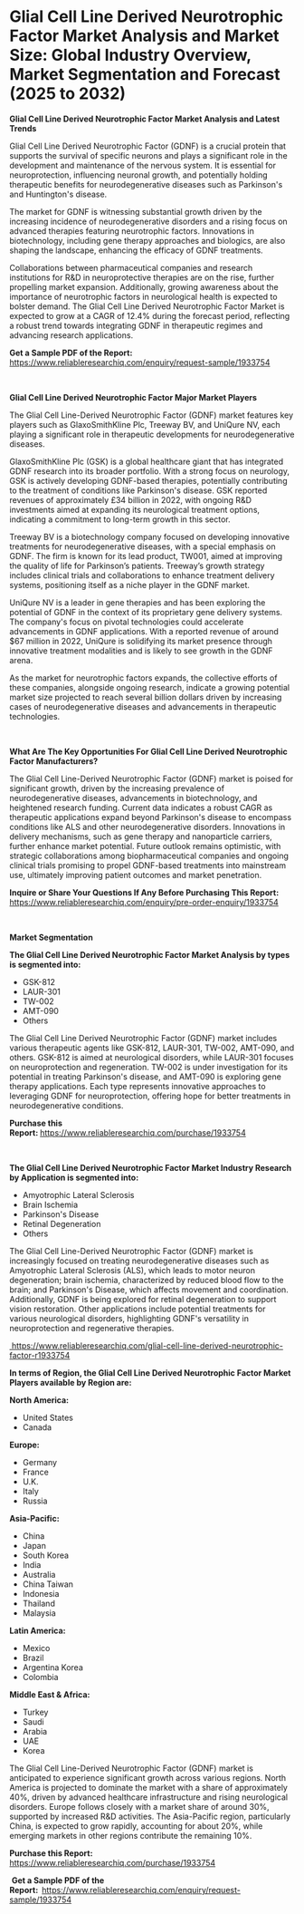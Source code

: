 <p><h1>Glial Cell Line Derived Neurotrophic Factor Market Analysis and Market Size: Global Industry Overview, Market Segmentation and Forecast (2025 to 2032)</h1></p><p><strong>Glial Cell Line Derived Neurotrophic Factor Market Analysis and Latest Trends</strong></p>
<p><p>Glial Cell Line Derived Neurotrophic Factor (GDNF) is a crucial protein that supports the survival of specific neurons and plays a significant role in the development and maintenance of the nervous system. It is essential for neuroprotection, influencing neuronal growth, and potentially holding therapeutic benefits for neurodegenerative diseases such as Parkinson's and Huntington's disease. </p><p>The market for GDNF is witnessing substantial growth driven by the increasing incidence of neurodegenerative disorders and a rising focus on advanced therapies featuring neurotrophic factors. Innovations in biotechnology, including gene therapy approaches and biologics, are also shaping the landscape, enhancing the efficacy of GDNF treatments. </p><p>Collaborations between pharmaceutical companies and research institutions for R&D in neuroprotective therapies are on the rise, further propelling market expansion. Additionally, growing awareness about the importance of neurotrophic factors in neurological health is expected to bolster demand. The Glial Cell Line Derived Neurotrophic Factor Market is expected to grow at a CAGR of 12.4% during the forecast period, reflecting a robust trend towards integrating GDNF in therapeutic regimes and advancing research applications.</p></p>
<p><strong>Get a Sample PDF of the Report:&nbsp;</strong> <a href="https://www.reliableresearchiq.com/enquiry/request-sample/1933754?utm_campaign=2288&utm_medium=2&utm_source=Github&utm_content=ia&utm_term=19042025&utm_id=glial-cell-line-derived-neurotrophic-factor">https://www.reliableresearchiq.com/enquiry/request-sample/1933754</a></p>
<p>&nbsp;</p>
<p><strong>Glial Cell Line Derived Neurotrophic Factor Major Market Players</strong></p>
<p><p>The Glial Cell Line-Derived Neurotrophic Factor (GDNF) market features key players such as GlaxoSmithKline Plc, Treeway BV, and UniQure NV, each playing a significant role in therapeutic developments for neurodegenerative diseases.</p><p>GlaxoSmithKline Plc (GSK) is a global healthcare giant that has integrated GDNF research into its broader portfolio. With a strong focus on neurology, GSK is actively developing GDNF-based therapies, potentially contributing to the treatment of conditions like Parkinson's disease. GSK reported revenues of approximately £34 billion in 2022, with ongoing R&D investments aimed at expanding its neurological treatment options, indicating a commitment to long-term growth in this sector. </p><p>Treeway BV is a biotechnology company focused on developing innovative treatments for neurodegenerative diseases, with a special emphasis on GDNF. The firm is known for its lead product, TW001, aimed at improving the quality of life for Parkinson’s patients. Treeway’s growth strategy includes clinical trials and collaborations to enhance treatment delivery systems, positioning itself as a niche player in the GDNF market.</p><p>UniQure NV is a leader in gene therapies and has been exploring the potential of GDNF in the context of its proprietary gene delivery systems. The company's focus on pivotal technologies could accelerate advancements in GDNF applications. With a reported revenue of around $67 million in 2022, UniQure is solidifying its market presence through innovative treatment modalities and is likely to see growth in the GDNF arena.</p><p>As the market for neurotrophic factors expands, the collective efforts of these companies, alongside ongoing research, indicate a growing potential market size projected to reach several billion dollars driven by increasing cases of neurodegenerative diseases and advancements in therapeutic technologies.</p></p>
<p>&nbsp;</p>
<p><strong>What Are The Key Opportunities For Glial Cell Line Derived Neurotrophic Factor Manufacturers?</strong></p>
<p><p>The Glial Cell Line-Derived Neurotrophic Factor (GDNF) market is poised for significant growth, driven by the increasing prevalence of neurodegenerative diseases, advancements in biotechnology, and heightened research funding. Current data indicates a robust CAGR as therapeutic applications expand beyond Parkinson's disease to encompass conditions like ALS and other neurodegenerative disorders. Innovations in delivery mechanisms, such as gene therapy and nanoparticle carriers, further enhance market potential. Future outlook remains optimistic, with strategic collaborations among biopharmaceutical companies and ongoing clinical trials promising to propel GDNF-based treatments into mainstream use, ultimately improving patient outcomes and market penetration.</p></p>
<p><strong>Inquire or Share Your Questions If Any Before Purchasing This Report:</strong> <a href="https://www.reliableresearchiq.com/enquiry/pre-order-enquiry/1933754?utm_campaign=2288&utm_medium=2&utm_source=Github&utm_content=ia&utm_term=19042025&utm_id=glial-cell-line-derived-neurotrophic-factor">https://www.reliableresearchiq.com/enquiry/pre-order-enquiry/1933754</a></p>
<p>&nbsp;</p>
<p><strong>Market Segmentation</strong></p>
<p><strong>The Glial Cell Line Derived Neurotrophic Factor Market Analysis by types is segmented into:</strong></p>
<p><ul><li>GSK-812</li><li>LAUR-301</li><li>TW-002</li><li>AMT-090</li><li>Others</li></ul></p>
<p><p>The Glial Cell Line Derived Neurotrophic Factor (GDNF) market includes various therapeutic agents like GSK-812, LAUR-301, TW-002, AMT-090, and others. GSK-812 is aimed at neurological disorders, while LAUR-301 focuses on neuroprotection and regeneration. TW-002 is under investigation for its potential in treating Parkinson's disease, and AMT-090 is exploring gene therapy applications. Each type represents innovative approaches to leveraging GDNF for neuroprotection, offering hope for better treatments in neurodegenerative conditions.</p></p>
<p><strong>Purchase this Report:&nbsp;</strong><a href="https://www.reliableresearchiq.com/purchase/1933754?utm_campaign=2288&utm_medium=2&utm_source=Github&utm_content=ia&utm_term=19042025&utm_id=glial-cell-line-derived-neurotrophic-factor">https://www.reliableresearchiq.com/purchase/1933754</a></p>
<p>&nbsp;</p>
<p><strong>The Glial Cell Line Derived Neurotrophic Factor Market Industry Research by Application is segmented into:</strong></p>
<p><ul><li>Amyotrophic Lateral Sclerosis</li><li>Brain Ischemia</li><li>Parkinson's Disease</li><li>Retinal Degeneration</li><li>Others</li></ul></p>
<p><p>The Glial Cell Line-Derived Neurotrophic Factor (GDNF) market is increasingly focused on treating neurodegenerative diseases such as Amyotrophic Lateral Sclerosis (ALS), which leads to motor neuron degeneration; brain ischemia, characterized by reduced blood flow to the brain; and Parkinson's Disease, which affects movement and coordination. Additionally, GDNF is being explored for retinal degeneration to support vision restoration. Other applications include potential treatments for various neurological disorders, highlighting GDNF's versatility in neuroprotection and regenerative therapies.</p></p>
<p><a href="https://www.reliableresearchiq.com/glial-cell-line-derived-neurotrophic-factor-r1933754?utm_campaign=2288&utm_medium=2&utm_source=Github&utm_content=ia&utm_term=19042025&utm_id=glial-cell-line-derived-neurotrophic-factor">&nbsp;https://www.reliableresearchiq.com/glial-cell-line-derived-neurotrophic-factor-r1933754</a></p>
<p><strong>In terms of Region, the Glial Cell Line Derived Neurotrophic Factor Market Players available by Region are:</strong></p>
<p>
    <p> <strong> North America: </strong>
        <ul>
            <li>United States</li>
            <li>Canada</li>
        </ul>
        </p> 
    <p> <strong> Europe: </strong>
        <ul>
            <li>Germany</li>
            <li>France</li>
            <li>U.K.</li>
            <li>Italy</li>
            <li>Russia</li>
        </ul>
        </p> 
    <p> <strong> Asia-Pacific: </strong>
        <ul>
            <li>China</li>
            <li>Japan</li>
            <li>South Korea</li>
            <li>India</li>
            <li>Australia</li>
            <li>China Taiwan</li>
            <li>Indonesia</li>
            <li>Thailand</li>
            <li>Malaysia</li>
        </ul>
        </p> 
    <p> <strong> Latin America: </strong>
        <ul>
            <li>Mexico</li>
            <li>Brazil</li>
            <li>Argentina Korea</li>
            <li>Colombia</li>
        </ul>
        </p> 
    <p> <strong> Middle East & Africa: </strong>
        <ul>
            <li>Turkey</li>
            <li>Saudi</li>
            <li>Arabia</li>
            <li>UAE</li>
            <li>Korea</li>
        </ul>
    </p>
    </p>
<p><p>The Glial Cell Line-Derived Neurotrophic Factor (GDNF) market is anticipated to experience significant growth across various regions. North America is projected to dominate the market with a share of approximately 40%, driven by advanced healthcare infrastructure and rising neurological disorders. Europe follows closely with a market share of around 30%, supported by increased R&D activities. The Asia-Pacific region, particularly China, is expected to grow rapidly, accounting for about 20%, while emerging markets in other regions contribute the remaining 10%.</p></p>
<p><strong>Purchase this Report: </strong><a href="https://www.reliableresearchiq.com/purchase/1933754?utm_campaign=2288&utm_medium=2&utm_source=Github&utm_content=ia&utm_term=19042025&utm_id=glial-cell-line-derived-neurotrophic-factor">https://www.reliableresearchiq.com/purchase/1933754</a></p>
<p>&nbsp;<strong>Get a Sample PDF of the Report:&nbsp;&nbsp;</strong><a href="https://www.reliableresearchiq.com/enquiry/request-sample/1933754?utm_campaign=2288&utm_medium=2&utm_source=Github&utm_content=ia&utm_term=19042025&utm_id=glial-cell-line-derived-neurotrophic-factor">https://www.reliableresearchiq.com/enquiry/request-sample/1933754</a></p>
<p><strong></strong></p>
<p><p></p><p></p><p></p></p>